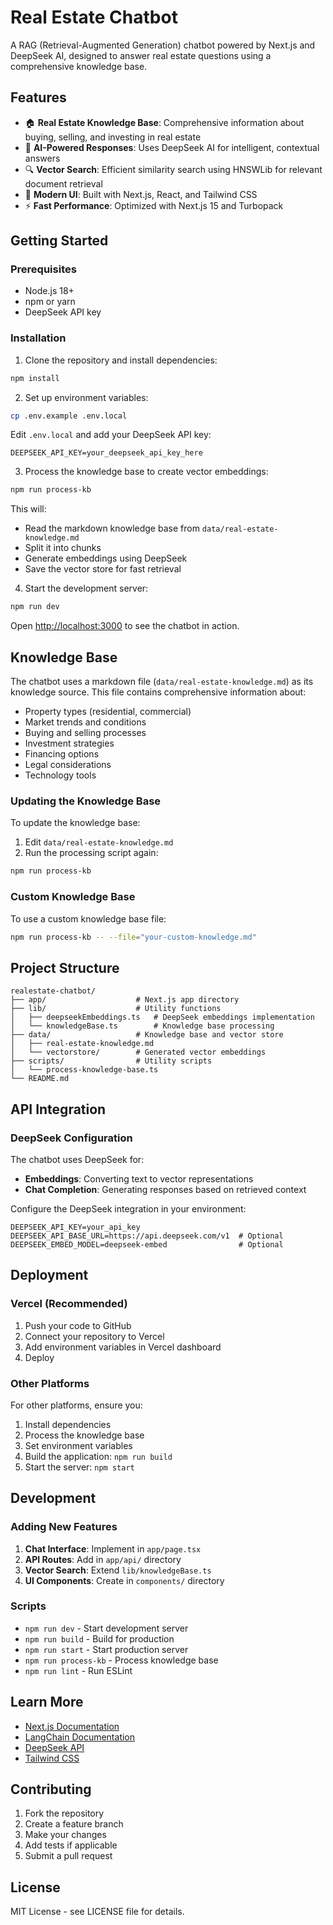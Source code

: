 # Real Estate Chatbot

A RAG (Retrieval-Augmented Generation) chatbot powered by Next.js and DeepSeek AI, designed to answer real estate questions using a comprehensive knowledge base.

## Features

- 🏠 **Real Estate Knowledge Base**: Comprehensive information about buying, selling, and investing in real estate
- 🤖 **AI-Powered Responses**: Uses DeepSeek AI for intelligent, contextual answers
- 🔍 **Vector Search**: Efficient similarity search using HNSWLib for relevant document retrieval
- 📱 **Modern UI**: Built with Next.js, React, and Tailwind CSS
- ⚡ **Fast Performance**: Optimized with Next.js 15 and Turbopack

## Getting Started

### Prerequisites

- Node.js 18+ 
- npm or yarn
- DeepSeek API key

### Installation

1. Clone the repository and install dependencies:

```bash
npm install
```

2. Set up environment variables:

```bash
cp .env.example .env.local
```

Edit `.env.local` and add your DeepSeek API key:

```env
DEEPSEEK_API_KEY=your_deepseek_api_key_here
```

3. Process the knowledge base to create vector embeddings:

```bash
npm run process-kb
```

This will:
- Read the markdown knowledge base from `data/real-estate-knowledge.md`
- Split it into chunks
- Generate embeddings using DeepSeek
- Save the vector store for fast retrieval

4. Start the development server:

```bash
npm run dev
```

Open [http://localhost:3000](http://localhost:3000) to see the chatbot in action.

## Knowledge Base

The chatbot uses a markdown file (`data/real-estate-knowledge.md`) as its knowledge source. This file contains comprehensive information about:

- Property types (residential, commercial)
- Market trends and conditions
- Buying and selling processes
- Investment strategies
- Financing options
- Legal considerations
- Technology tools

### Updating the Knowledge Base

To update the knowledge base:

1. Edit `data/real-estate-knowledge.md`
2. Run the processing script again:

```bash
npm run process-kb
```

### Custom Knowledge Base

To use a custom knowledge base file:

```bash
npm run process-kb -- --file="your-custom-knowledge.md"
```

## Project Structure

```
realestate-chatbot/
├── app/                    # Next.js app directory
├── lib/                    # Utility functions
│   ├── deepseekEmbeddings.ts   # DeepSeek embeddings implementation
│   └── knowledgeBase.ts        # Knowledge base processing
├── data/                   # Knowledge base and vector store
│   ├── real-estate-knowledge.md
│   └── vectorstore/        # Generated vector embeddings
├── scripts/                # Utility scripts
│   └── process-knowledge-base.ts
└── README.md
```

## API Integration

### DeepSeek Configuration

The chatbot uses DeepSeek for:
- **Embeddings**: Converting text to vector representations
- **Chat Completion**: Generating responses based on retrieved context

Configure the DeepSeek integration in your environment:

```env
DEEPSEEK_API_KEY=your_api_key
DEEPSEEK_API_BASE_URL=https://api.deepseek.com/v1  # Optional
DEEPSEEK_EMBED_MODEL=deepseek-embed                # Optional
```

## Deployment

### Vercel (Recommended)

1. Push your code to GitHub
2. Connect your repository to Vercel
3. Add environment variables in Vercel dashboard
4. Deploy

### Other Platforms

For other platforms, ensure you:
1. Install dependencies
2. Process the knowledge base
3. Set environment variables
4. Build the application: `npm run build`
5. Start the server: `npm start`

## Development

### Adding New Features

1. **Chat Interface**: Implement in `app/page.tsx`
2. **API Routes**: Add in `app/api/` directory
3. **Vector Search**: Extend `lib/knowledgeBase.ts`
4. **UI Components**: Create in `components/` directory

### Scripts

- `npm run dev` - Start development server
- `npm run build` - Build for production
- `npm run start` - Start production server
- `npm run process-kb` - Process knowledge base
- `npm run lint` - Run ESLint

## Learn More

- [Next.js Documentation](https://nextjs.org/docs)
- [LangChain Documentation](https://docs.langchain.com/)
- [DeepSeek API](https://platform.deepseek.com/)
- [Tailwind CSS](https://tailwindcss.com/)

## Contributing

1. Fork the repository
2. Create a feature branch
3. Make your changes
4. Add tests if applicable
5. Submit a pull request

## License

MIT License - see LICENSE file for details.
